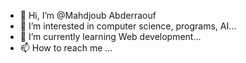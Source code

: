 - 👋 Hi, I’m @Mahdjoub Abderraouf
- 👀 I’m interested in computer science, programs, AI...
- 🌱 I’m currently learning Web development...
- 📫 How to reach me ...

<!---
Mahdjoubabderraouf/Mahdjoubabderraouf is a ✨ special ✨ repository because its `README.md` (this file) appears on your GitHub profile.
You can click the Preview link to take a look at your changes.
--->
